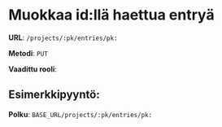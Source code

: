 # Muokkaa id:llä haettua entryä

**URL**: `/projects/:pk/entries/pk:`

**Metodi**: `PUT`

**Vaadittu rooli**: 

## Esimerkkipyyntö:

**Polku**: `BASE_URL/projects/:pk/entries/pk:`
